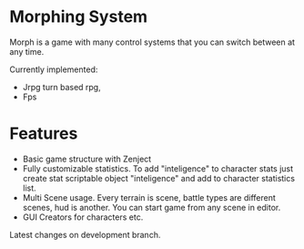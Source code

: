 # Morphing System
Morph is a game with many control systems that you can switch between at any time.

Currently implemented:
 - Jrpg turn based rpg,
 - Fps


# Features
- Basic game structure with Zenject
- Fully customizable statistics. To add "inteligence" to character stats just create stat scriptable object "inteligence" and add to character statistics list.
- Multi Scene usage. Every terrain is scene, battle types are different scenes, hud is another. You can start game from any scene in editor. 
- GUI Creators for characters etc.


Latest changes on development branch.
